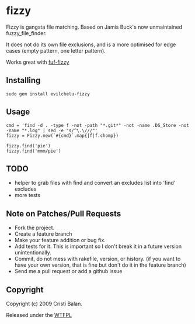 fizzy
=====

Fizzy is gangsta file matching. Based on Jamis Buck's now unmaintained fuzzy_file_finder.

It does not do its own file exclusions, and is a more optimised for edge cases (empty pattern, one letter pattern).

Works great with [fuf-fizzy](http://github.com/evilchelu/fuf-fizzy)

Installing
----------

    sudo gem install evilchelu-fizzy

Usage
-----

    cmd = 'find -d . -type f -not -path "*.git*" -not -name .DS_Store -not -name "*.log" | sed -e "s/^\.\///"'
    fizzy = Fizzy.new(`#{cmd}`.map{|f|f.chomp})
    
    fizzy.find('pie')
    fizzy.find('mmm/pie')

TODO
----

* helper to grab files with find and convert an excludes list into 'find' excludes
* more tests

Note on Patches/Pull Requests
-----------------------------
 
* Fork the project.
* Create a feature branch
* Make your feature addition or bug fix.
* Add tests for it. This is important so I don't break it in a
  future version unintentionally.
* Commit, do not mess with rakefile, version, or history.
  (if you want to have your own version, that is fine but 
   don't do it in the feature branch)
* Send me a pull request or add a github issue

Copyright
---------

Copyright (c) 2009 Cristi Balan.

Released under the [WTFPL](http://sam.zoy.org/wtfpl)
